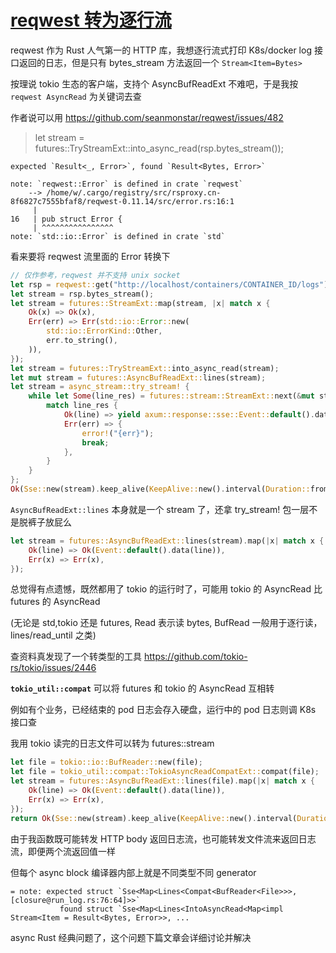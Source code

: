 # [reqwest 转为逐行流](/2023/02/reqwest_body_stream_to_tokio_buf_reader.md)

reqwest 作为 Rust 人气第一的 HTTP 库，我想逐行流式打印 K8s/docker log 接口返回的日志，但是只有 bytes_stream 方法返回一个 `Stream<Item=Bytes>`

按理说 tokio 生态的客户端，支持个 AsyncBufReadExt 不难吧，于是我按 `reqwest AsyncRead` 为关键词去查

作者说可以用 <https://github.com/seanmonstar/reqwest/issues/482>

> let stream = futures::TryStreamExt::into_async_read(rsp.bytes_stream());

```
expected `Result<_, Error>`, found `Result<Bytes, Error>`

note: `reqwest::Error` is defined in crate `reqwest`
    --> /home/w/.cargo/registry/src/rsproxy.cn-8f6827c7555bfaf8/reqwest-0.11.14/src/error.rs:16:1
     |
16   | pub struct Error {
     | ^^^^^^^^^^^^^^^^
note: `std::io::Error` is defined in crate `std`
```

看来要将 reqwest 流里面的 Error 转换下

```rust
// 仅作参考，reqwest 并不支持 unix socket
let rsp = reqwest::get("http://localhost/containers/CONTAINER_ID/logs").await.unwrap();
let stream = rsp.bytes_stream();
let stream = futures::StreamExt::map(stream, |x| match x {
    Ok(x) => Ok(x),
    Err(err) => Err(std::io::Error::new(
        std::io::ErrorKind::Other,
        err.to_string(),
    )),
});
let stream = futures::TryStreamExt::into_async_read(stream);
let mut stream = futures::AsyncBufReadExt::lines(stream);
let stream = async_stream::try_stream! {
    while let Some(line_res) = futures::stream::StreamExt::next(&mut stream).await {
        match line_res {
            Ok(line) => yield axum::response::sse::Event::default().data(line),
            Err(err) => {
                error!("{err}");
                break;
            },
        }
    }
};
Ok(Sse::new(stream).keep_alive(KeepAlive::new().interval(Duration::from_secs(45))))
```

`AsyncBufReadExt::lines` 本身就是一个 stream 了，还拿 try_stream! 包一层不是脱裤子放屁么

```rust
let stream = futures::AsyncBufReadExt::lines(stream).map(|x| match x {
    Ok(line) => Ok(Event::default().data(line)),
    Err(x) => Err(x),
});
```

总觉得有点遗憾，既然都用了 tokio 的运行时了，可能用 tokio 的 AsyncRead 比 futures 的 AsyncRead

(无论是 std,tokio 还是 futures, Read 表示读 bytes, BufRead 一般用于逐行读，lines/read_until 之类)

查资料真发现了一个转类型的工具 <https://github.com/tokio-rs/tokio/issues/2446>

**`tokio_util::compat`** 可以将 futures 和 tokio 的 AsyncRead 互相转

例如有个业务，已经结束的 pod 日志会存入硬盘，运行中的 pod 日志则调 K8s 接口查

我用 tokio 读完的日志文件可以转为 futures::stream

```rust
let file = tokio::io::BufReader::new(file);
let file = tokio_util::compat::TokioAsyncReadCompatExt::compat(file);
let stream = futures::AsyncBufReadExt::lines(file).map(|x| match x {
    Ok(line) => Ok(Event::default().data(line)),
    Err(x) => Err(x),
});
return Ok(Sse::new(stream).keep_alive(KeepAlive::new().interval(Duration::from_secs(45))));
```

由于我函数既可能转发 HTTP body 返回日志流，也可能转发文件流来返回日志流，即便两个流返回值一样

但每个 async block 编译器内部上就是不同类型不同 generator

```
= note: expected struct `Sse<Map<Lines<Compat<BufReader<File>>>, [closure@run_log.rs:76:64]>>`
           found struct `Sse<Map<Lines<IntoAsyncRead<Map<impl Stream<Item = Result<Bytes, Error>>, ...
```

async Rust 经典问题了，这个问题下篇文章会详细讨论并解决
